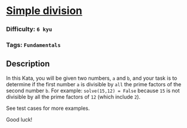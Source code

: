 # [Simple division](https://www.codewars.com/kata/59ec2d112332430ce9000005)

### Difficulty: `6 kyu`

### Tags: `Fundamentals`

## Description

In this Kata, you will be given two numbers, `a` and `b`, and your task is to determine if the first number `a` is divisible by `all` the prime factors of the second number `b`. For example: `solve(15,12) = False` because `15` is not divisible by all the prime factors of `12` (which include `2`).

See test cases for more examples.

Good luck!